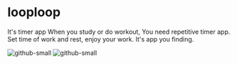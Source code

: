 # looploop

It's timer app
When you study or do workout, You need repetitive timer app.
Set time of work and rest, enjoy your work.
It's app you finding.

![github-small](https://user-images.githubusercontent.com/76880288/108815268-84c7f180-75f7-11eb-8073-b5085fd9c0f5.png)
![github-small](https://user-images.githubusercontent.com/76880288/108815278-872a4b80-75f7-11eb-9004-b3dd16f731f7.png)
